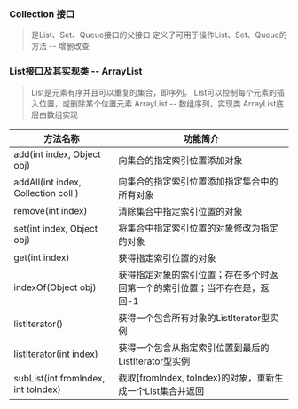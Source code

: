 ### Collection 接口
> 是List、Set、Queue接口的父接口
> 定义了可用于操作List、Set、Queue的方法 -- 增删改查


### List接口及其实现类 -- ArrayList
> List是元素有序并且可以重复的集合，即序列。
> List可以控制每个元素的插入位置，或删除某个位置元素
> ArrayList -- 数组序列，实现类
> ArrayList底层由数组实现


| 方法名称 | 功能简介 |
| --- | --- |
| add(int index, Object obj) | 向集合的指定索引位置添加对象 |
| addAll(int index, Collection coll ) |  向集合的指定索引位置添加指定集合中的所有对象 |
| remove(int index) | 清除集合中指定索引位置的对象  |
| set(int index, Object obj) | 将集合中指定索引位置的对象修改为指定的对象 |
| get(int index) | 获得指定索引位置的对象  |
| indexOf(Object obj) | 获得指定对象的索引位置；存在多个时返回第一个的索引位置；当不存在是，返回-1  |
| listIterator() | 获得一个包含所有对象的ListIterator型实例  |
| listIterator(int index) | 获得一个包含从指定索引位置到最后的ListIterator型实例 |
| subList(int fromIndex, int toIndex) | 截取[fromIndex, toIndex)的对象，重新生成一个List集合并返回 |
